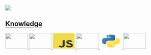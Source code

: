 <div>
 <a href="https://github.com/lorenzotsouza/github-readme-stats">
  <img align="center" src="https://github-readme-stats.vercel.app/api?username=lorenzotsouza&show_icons=true&theme=github_dark&include_all_commits=true&count_private=true" />
</div>
 
## Knowledge
<img src="https://cdn.jsdelivr.net/gh/devicons/devicon/icons/html5/html5-original.svg" width="70" height="50" style="max-width:100%;"></img>
<img src="https://cdn.jsdelivr.net/gh/devicons/devicon/icons/css3/css3-original.svg" width="70" height="50" style="max-width:100%;"></img>
<img src="https://github.com/devicons/devicon/blob/master/icons/javascript/javascript-original.svg" width="70" height="50" style="max-width:100%;"></img>
<img src="https://cdn.jsdelivr.net/gh/devicons/devicon/icons/nodejs/nodejs-original.svg" width="70" height="50" style="max-width:100%;"></img>
<img src="https://github.com/devicons/devicon/blob/master/icons/python/python-original.svg" width="70" height="50" style="max-width:100%;"></img>
<img src="https://cdn.jsdelivr.net/gh/devicons/devicon/icons/mysql/mysql-original.svg" width="70" height="50" style="max-width:100%;"></img>
